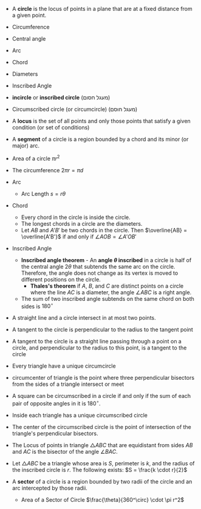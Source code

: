
- A **circle** is the locus of points in a plane that are at a fixed distance from a given point.
- Circumference
- Central angle
- Arc
- Chord
- Diameters
- Inscribed Angle 
- **incircle** or **inscribed circle** (מעגל חסום)
- Circumscribed circle (or circumcircle) (מעגל חוסם)
- A **locus** is the set of all points and only those points that satisfy a given condition (or set of conditions)

- A **segment** of a circle is a region bounded by a chord and its minor (or major) arc.

- Area of a circle $\pi r^2$
- The circumference $2\pi r=\pi d$

- Arc
	- Arc Length $s=r\theta$
- Chord 
	- Every chord in the circle is inside the circle.
	- The longest chords in a circle are the diameters.
	- Let $AB$ and $A'B'$ be two chords in the circle. Then $\overline{AB} = \overline{A'B'}$ if and only if $\angle AOB = \angle A'OB'$

- Inscribed Angle
	- **Inscribed angle theorem** - An **angle $θ$ inscribed** in a circle is half of the central angle $2θ$ that subtends the same arc on the circle. Therefore, the angle does not change as its vertex is moved to different positions on the circle.
		- **Thales's theorem** if $A$, $B$, and $C$ are distinct points on a circle where the line $AC$ is a diameter, the angle $∠ ABC$ is a right angle.
	- The sum of two inscribed angle subtends on the same chord on both sides is $180^\circ$

- A straight line and a circle intersect in at most two points.
- A tangent to the circle is perpendicular to the radius to the tangent point


- A tangent to the circle is a straight line passing through a point on a circle, and perpendicular to the radius to this point, is a tangent to the circle


- Every triangle have a unique circumcircle
- circumcenter of triangle is the point where three perpendicular bisectors from the sides of a triangle intersect or meet
- A square can be circumscribed in a circle if and only if the sum of each pair of opposite angles in it is $180^\circ$.
- Inside each triangle has a unique circumscribed circle
- The center of the circumscribed circle is the point of intersection of the triangle's perpendicular bisectors.
- The Locus of points in triangle $\triangle ABC$ that are equidistant from sides $AB$ and $AC$ is the bisector of the angle $\angle BAC$.
- Let $\triangle ABC$ be a triangle whose area is $S$, perimeter is $k$, and the radius of the inscribed circle is $r$. The following exists: $S = \frac{k \cdot r}{2}$


- A **sector** of a circle is a region bounded by two radii of the circle and an arc intercepted by those radii.
	- Area of a Sector of Circle $\frac{\theta}{360^\circ} \cdot \pi r^2$
